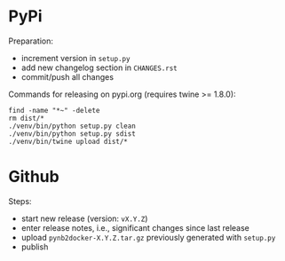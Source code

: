 # PyPi

Preparation:

* increment version in `setup.py`
* add new changelog section in `CHANGES.rst`
* commit/push all changes

Commands for releasing on pypi.org (requires twine >= 1.8.0):

```
find -name "*~" -delete
rm dist/*
./venv/bin/python setup.py clean
./venv/bin/python setup.py sdist
./venv/bin/twine upload dist/*
```


# Github

Steps:

* start new release (version: `vX.Y.Z`)
* enter release notes, i.e., significant changes since last release
* upload `pynb2docker-X.Y.Z.tar.gz` previously generated with `setup.py`
* publish
